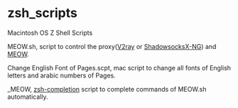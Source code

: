 # zsh_scripts
Macintosh OS Z Shell Scripts

MEOW.sh, script to control the proxy([V2ray](https://www.v2ray.com/) or [ShadowsocksX-NG](https://github.com/shadowsocks/ShadowsocksX-NG)) and [MEOW](https://github.com/netheril96/MEOW).

Change English Font of Pages.scpt, mac script to change all fonts of English letters and arabic numbers of Pages.

_MEOW, [zsh-completion](https://github.com/zsh-users/zsh-completions) script to complete commands of MEOW.sh automatically.
